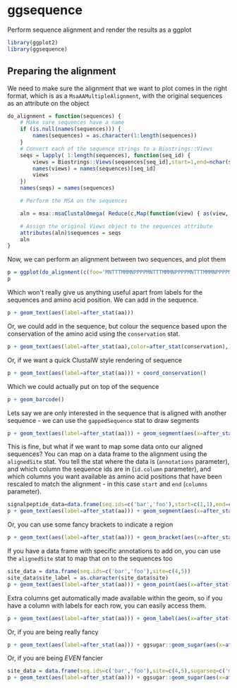 # ggsequence


Perform sequence alignment and render the results as a ggplot

```R
library(ggplot2)
library(ggsequence)
```

## Preparing the alignment

We need to make sure the alignment that we want to plot comes in the right format, which
is as a `MsaAAMultipleAlignment`, with the original sequences as an attribute on the
object

```R
do_alignment = function(sequences) {
	# Make sure sequences have a name
	if (is.null(names(sequences))) {
		names(sequences) = as.character(1:length(sequences))
	}
	# Convert each of the sequence strings to a Biostrings::Views
	seqs = lapply( 1:length(sequences), function(seq_id) {
		views = Biostrings::Views(sequences[seq_id],start=1,end=nchar(sequences[seq_id]))
		names(views) = names(sequences)[seq_id]
		views
	})
	names(seqs) = names(sequences)

	# Perform the MSA on the sequences

	aln = msa::msaClustalOmega( Reduce(c,Map(function(view) { as(view,'AAStringSet')}, seqs)) )

	# Assign the original Views object to the sequences attribute
	attributes(aln)$sequences = seqs
	aln
}
```

Now, we can perform an alignment between two sequences, and plot them

```R
p = ggplot(do_alignment(c(foo='MNTTTMMMNPPPPMNTTTMMMNPPPPMNTTTMMMNPPPPMNTTTMMMNPPPP',bar='NNSMMMPPNNSMMMPPNNSMMMPPNNSMMMPP')))
p
```

Which won't really give us anything useful apart from labels for the sequences and amino acid position. We can add in the sequence.

```R
p + geom_text(aes(label=after_stat(aa)))
```

Or, we could add in the sequence, but colour the sequence based upon the conservation of the amino acid using the `conservation` stat.

```R
p + geom_text(aes(label=after_stat(aa),color=after_stat(conservation),),stat="conservation")
```

Or, if we want a quick ClustalW style rendering of sequence

```R
p + geom_text(aes(label=after_stat(aa))) + coord_conservation()
```

Which we could actually put on top of the sequence

```R
p + geom_barcode()
```

Lets say we are only interested in the sequence that is aligned with another sequence - we can use the `gappedSequence` stat to draw segments

```R
p + geom_text(aes(label=after_stat(aa))) + geom_segment(aes(x=after_stat(seqstart),xend=after_stat(seqend)),stat="gappedSequence",linewidth=2,colour="black",position = position_nudge(y=-0.1))
```

This is fine, but what if we want to map some data onto our aligned sequences? You can map on a data frame to the alignment using the `alignedSite` stat.
You tell the stat where the data is (`annotations` parameter), and which column the sequence ids are in (`id.column` parameter), and which columns you want available as amino acid positions that have been rescaled
to match the alignment - in this case `start` and `end` (`columns` parameter).

```R
signalpeptide_data=data.frame(seq.ids=c('bar','foo'),start=c(1,1),end=c(3,4))
p + geom_text(aes(label=after_stat(aa))) + geom_segment(aes(x=after_stat(start),xend=after_stat(end)),stat="alignedSite",colour="red",size=4,alpha=0.5,annotations=signalpeptide_data,id.column='seq.ids',columns=c('start','end'))
```

Or, you can use some fancy brackets to indicate a region
```R
p + geom_text(aes(label=after_stat(aa))) + geom_bracket(aes(x=after_stat(start),xend=after_stat(end)),offset=1,size=0.5,stat="alignedSite",annotations=signalpeptide_data,id.column='seq.ids',columns=c('start','end'))
```

If you have a data frame with specific annotations to add on, you can use the `alignedSite` stat to map that on to the sequences too
```R
site_data = data.frame(seq.ids=c('bar','foo'),site=c(4,5))
site_data$site_label = as.character(site_data$site)
p + geom_text(aes(label=after_stat(aa))) + geom_point(aes(x=after_stat(site)),stat="alignedSite",annotations=site_data,id.column='seq.ids',columns=c('site'),position=position_nudge(y=0.1),color='red')
```

Extra columns get automatically made available within the geom, so if you have a column with labels for each row, you can easily access them.
```R
p + geom_text(aes(label=after_stat(aa))) + geom_label(aes(x=after_stat(site),label=..site_label..),stat="alignedSite",annotations=site_data,id.column='seq.ids',columns=c('site'),position=position_nudge(y=0.1),color='red')
```

Or, if you are being really fancy
```R
p + geom_text(aes(label=after_stat(aa))) + ggsugar::geom_sugar(aes(x=after_stat(site)),stat="alignedSite",annotations=site_data,id.column='seq.ids',columns=c('site'),position=position_nudge(y=0.1),size=10,sugar='gal(b1-3)galnac')
```

Or, if you are being *EVEN* fancier
```R
site_data = data.frame(seq.ids=c('bar','foo'),site=c(4,5),sugarseq=c('man','gal(b1-3)galnac'))
p + geom_text(aes(label=after_stat(aa))) + ggsugar::geom_sugar(aes(x=after_stat(site),sugar=after_stat(sugarseq)),stat="alignedSite",annotations=site_data,id.column='seq.ids',columns=c('site'),position=position_nudge(y=0.1),size=5)
```
